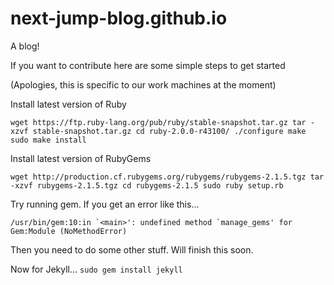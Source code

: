 next-jump-blog.github.io
========================

A blog!

If you want to contribute here are some simple steps to get started

(Apologies, this is specific to our work machines at the moment)

Install latest version of Ruby

`wget https://ftp.ruby-lang.org/pub/ruby/stable-snapshot.tar.gz
tar -xzvf stable-snapshot.tar.gz
cd ruby-2.0.0-r43100/
./configure
make
sudo make install`

Install latest version of RubyGems

`wget http://production.cf.rubygems.org/rubygems/rubygems-2.1.5.tgz
tar -xzvf rubygems-2.1.5.tgz
cd rubygems-2.1.5
sudo ruby setup.rb`

Try running gem. If you get an error like this...

``/usr/bin/gem:10:in `<main>': undefined method `manage_gems' for Gem:Module (NoMethodError)``

Then you need to do some other stuff. Will finish this soon.

Now for Jekyll...
`sudo gem install jekyll`
